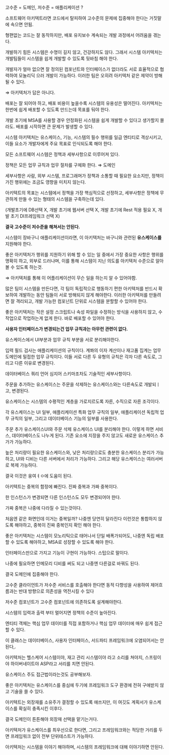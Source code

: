 고수준 = 도메인, 저수준 = 애플리케이션 ?

소프트웨어 아키텍트라면 코드에서 탈피하여 고수준의 문제에 집중해야 한다는 거짓말에 속으면 안됨.

형편없는 코드는 잘 동작하지만, 배포 유지보수 계속되는 개발 과정에서 어려움을 겪는다.

개발하기 힘든 시스템은 수명이 길지 않고, 건강하지도 않다. 그래서 시스템 아키텍처는 개발팀들이 시스템을 쉽게 개발할 수 있도록 뒷바침 해야 한다.

개발자가 얼마 없으면 잘 정의된 컴포넌트와 인터페이스가 없더라도 서로 효율적으로 협력하여 모놀리딕 으러 개발이 가능하다. 이러한 팀은 오히려 아키텍처 같은 제약이 방해될 수 있다.

⇒ 아키텍처가 답은 아니다.

배포는 잘 되어야 하고, 배포 비용이 높을수록 시스템의 유용성은 떨어진다. 아키텍처는 한번에 쉽게 배포할 수 있도록 만드는데 목표를 둬야 한다.

개발 초기에 MSA를 사용할 경우 안정화된 시스템을 쉽게 개발할 수 있다고 생가할지 몰라도. 배포를 시작하면 큰 문제가 발생할 수 있다.

시스템 아키텍처는 유스케이스, 기능, 시스템의 필수 행위를 일급 엔티티로 격상시키고, 이들 요소가 개발자에게 주요 목표로 인식되도록 해야 한다.

모든 소프트웨어 시스템은 정책과 세부사항으로 이루어져 있다.

정책은 모든 업무 규칙과 업무 절차를 구체화 한다. ⇒ 도메인

세부사항은 사람, 외부 시스템, 프로그래머가 정책과 소통할 때 필요한 요소지만, 정책이 가진 행위에는 조금도 영향을 미치지 않는다.

아키텍트의 목표는 시스템에서 정책을 가장 핵심적으로 선정하고, 세부사항은 정책에 무관하게 만들 수 있는 형태의 시스템을 구축하는데 있다.

(개발초기에 DB선택 X, 개발 초기에 웹서버 선택 X, 개발 초기에 Rest 적용 필요 X, 개발 초기 DI프레임워크 선택 X)

**결국 고수준이 저수준을 해쳐서는 안된다.**

시스템이 장바구니 애플리케이션이라면, 이 아키텍처는 바구니와 관련된 **유스케이스를** 지원해야 한다.

좋은 아키텍처가 행위를 지원하기 위해 할 수 있는 일 중에서 가장 중요한 사항은 행위를 명확히 하고, 외부로 드러나며, 이를 통해 시스템이 지닌 의도를  아키텍처 수준으로 알아볼 수 있도록 하는것.

⇒ 아키텍처를 통해 이 어플리케이션이 무슨 일을 하는지 알 수 있어야함.

많은 팀이 시스템을 만든다면, 각 팀이 독립적으로 행동하기 편한 아키텍처를 반드시 확보하여 개발하는 동안 팀들이 서로 방해되지 않게 해야한다. 이러한 아키텍처를 만들려면 잘 격리되고, 개발 가능한 컴포넌트 단위로 시스템을 분할할 수 있어야 한다.

좋은 아키텍처는 작은 설정 스크립트나 속성 파일을 수정하는 방식을 사용하지 않고, 수작업으로 작업하는게 없게 한다. 바로 배포할 수 있어야 한다.

**사용자 인터페이스가 변경되는건 업무 규칙과는 아무런 관련이 없다.**

유스케이스에서 UI부분과 업무 규칙 부분을 서로 분리해야한다.

입력 필드 검사는 애플리케이션의 규칙이다. 계쫘의 이자 계산이나 재고품 집계는 업무 도메인에 밀접한 업무 규칙이다. 이들 서로 다른 두 유형의 규칙은 각자 다른 속도로, 그리고 다른 이유로 변경된다.

데이터베이스 쿼리 언어 심지어 스키마조차도 기술적인 세부사항이다.

주문을 추가하는 유스케이스는 주문을 삭제하는 유스케이스와는 다른속도로 개발되ㅣ고, 변경된다.

유스케이스는 시스템의 수평적인 계층을  가로지르도록 자른, 수직으로 자른 조각이다.

각 유스케이스는 UI 일부, 애플리케이션 특화 업무 규칙의 일부, 애플리케이션 독립적 업무 규칙의 일부, 그리고 데이터베이스 기능의 일부를 사용한다.

주문 추가 유스케이스UI와 주문 삭제 유스케이스 UI를 분리해야 한다. 이렇게 하면 서비스, 데이터베이스도 나누게 된다. 기존 요소에 지장을 주지 않고도 새로운 유스케이스 추가가 가능하다.

높은 처리량이 필요한 유스케이스와, 낮은 처리량으로도 충분한 유스케이스 분리가 가능하고, UI와 디비는 다른 서버에서 처리가 가능하다. 그리고 해당 유스케이스는 여러서버로 복제 가능하다.

결국 이것은 웅여ㅕㅇ에 도움이 된다.

아키텍트는 중복의 함정에 빠진다. 진짜 중복과 가짜 중복이다.

한 인스턴스가 변경되면 다른 인스턴스도 모두 변경되어야 한다.

가짜 중복은 나중에 다라질 수 있는것이다.

처음엔 같은 화면인데 이거는 중복일까? 나중엔 당연히 달라진다 이런것은 통합하지 않도록 해야하고, 중복이 진짜 중복인지 확인 해야 한다.

좋은 아키텍처는 시스템이 모노리틱으로 태어나서 단일 배폭가되어도, 나중엔 독립 배포할 수 있도록 해야하고, MSA로 성장할 수 있도록 해야 한다.

인터페이스만으로 가지고 기능이 구현이 가능하다. 스텁으로 말이다.

나중에 필요하면 인메모리 디비를 써도 되고 나중엔 다른걸로 바꿔도 된다.

결국 도메인에 집중해야 한다.

고수준 클라이언트가 저수준 서비스를 호출해야 한다면 동적 다향성을 사용하여 제어흐름과는 반대 방향으로 의존성을 역전시킬 수 있다

저수준 컴포넌트가 고수준 컴포넌트에 의존하도록 설계해야한다.

시스템의 입력과 출력 부터 멀어지면 정책의 수준이 높아진다.

엔티티 객체는 핵심 업무 데이터를 직접 포함하거나 핵심 업무 데이터에 매우 쉽게 접근할 수 있다.

이 클래스는 데이터베이스, 사용자 인터페이스, 서드파티 프레임워크에 오염되어서는 안된다,.

아키텍처는 헬스케어 시스템이야, 재고 관리 시스템이야 라고 소리를 쳐야지, 스프링이야 하이버네이트야 ASP라고 서리를 치면 안된다.

유스케이스 주도 접근법이라는것도 공부해보자.

좋은 아키텍처는 유스케이스를 중심에 두기에 프레임워크 도구 환경에 전혀 구애받지 않고 기술을 쓸 수 있다.

아키텍트는 외장재를 소유주가 결정할 수 있도록 애쓰지만, 이 여깃도 계획서가 유스케이스를 확실히 충족시킨 이후다.

결국 도메인이 튼튼해야 외장재 선택을 맡기는거다.

아키텍처가 유스케이스를 최우선으로 한다면, 그리고 프레임워크와는 적당한 거리를 두면 프레임워크 없이 전부 단위테스트가 가능하다.

아키텍처는 시스템을 이야기 해야하며, 시스템의 프레임워크에 대해 이야기하면 안된다.
